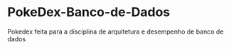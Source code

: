 # PokeDex-Banco-de-Dados
Pokedex feita para a disciplina de arquitetura e desempenho de banco de dados

